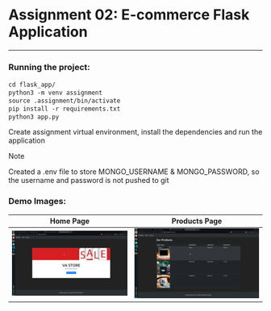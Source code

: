 # Assignment 02: E-commerce Flask Application
---

### Running the project:

```
cd flask_app/
python3 -m venv assignment
source .assignment/bin/activate
pip install -r requirements.txt
python3 app.py
```
Create assignment virtual environment, install the dependencies and run the application

> [!NOTE]  
> Created a .env file to store MONGO_USERNAME & MONGO_PASSWORD, so the username and password is not pushed to git



### Demo Images:

Home Page | Products Page
------------ | ------------- 
![Home Page](demo/Homepage.png) | ![Products Page](demo/Productspage.png)
